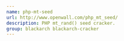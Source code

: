 ```yaml
---
name: php-mt-seed
url: http://www.openwall.com/php_mt_seed/
description: PHP mt_rand() seed cracker.
group: blackarch blackarch-cracker
---
```

